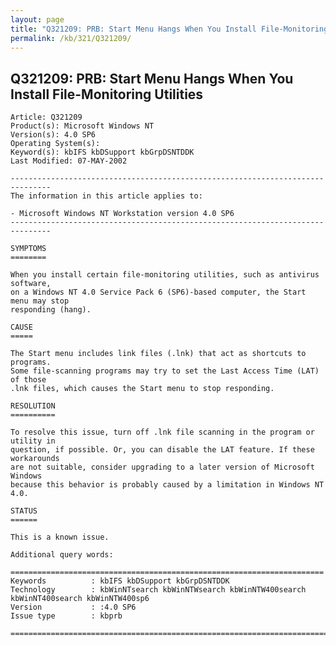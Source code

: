 ```yaml
---
layout: page
title: "Q321209: PRB: Start Menu Hangs When You Install File-Monitoring Utilities"
permalink: /kb/321/Q321209/
---
```


## Q321209: PRB: Start Menu Hangs When You Install File-Monitoring Utilities

	Article: Q321209
	Product(s): Microsoft Windows NT
	Version(s): 4.0 SP6
	Operating System(s): 
	Keyword(s): kbIFS kbDSupport kbGrpDSNTDDK
	Last Modified: 07-MAY-2002
	
	-------------------------------------------------------------------------------
	The information in this article applies to:
	
	- Microsoft Windows NT Workstation version 4.0 SP6 
	-------------------------------------------------------------------------------
	
	SYMPTOMS
	========
	
	When you install certain file-monitoring utilities, such as antivirus software,
	on a Windows NT 4.0 Service Pack 6 (SP6)-based computer, the Start menu may stop
	responding (hang).
	
	CAUSE
	=====
	
	The Start menu includes link files (.lnk) that act as shortcuts to programs.
	Some file-scanning programs may try to set the Last Access Time (LAT) of those
	.lnk files, which causes the Start menu to stop responding.
	
	RESOLUTION
	==========
	
	To resolve this issue, turn off .lnk file scanning in the program or utility in
	question, if possible. Or, you can disable the LAT feature. If these workarounds
	are not suitable, consider upgrading to a later version of Microsoft Windows
	because this behavior is probably caused by a limitation in Windows NT 4.0.
	
	STATUS
	======
	
	This is a known issue.
	
	Additional query words:
	
	======================================================================
	Keywords          : kbIFS kbDSupport kbGrpDSNTDDK 
	Technology        : kbWinNTsearch kbWinNTWsearch kbWinNTW400search kbWinNT400search kbWinNTW400sp6
	Version           : :4.0 SP6
	Issue type        : kbprb
	
	=============================================================================
	
